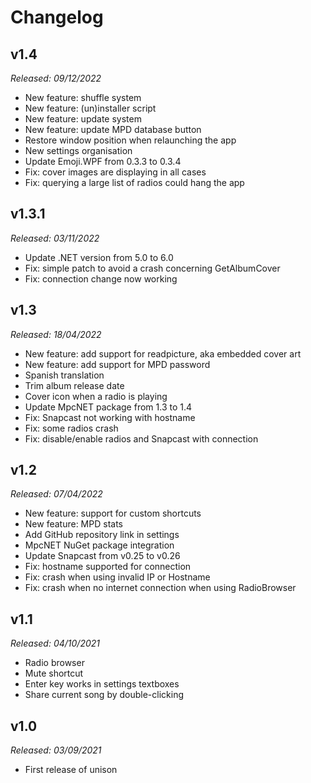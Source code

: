 # Changelog

## v1.4

*Released: 09/12/2022*

* New feature: shuffle system
* New feature: (un)installer script
* New feature: update system
* New feature: update MPD database button
* Restore window position when relaunching the app
* New settings organisation
* Update Emoji.WPF from 0.3.3 to 0.3.4
* Fix: cover images are displaying in all cases
* Fix: querying a large list of radios could hang the app

## v1.3.1

*Released: 03/11/2022*

* Update .NET version from 5.0 to 6.0
* Fix: simple patch to avoid a crash concerning GetAlbumCover
* Fix: connection change now working

## v1.3

*Released: 18/04/2022*

* New feature: add support for readpicture, aka embedded cover art
* New feature: add support for MPD password
* Spanish translation
* Trim album release date
* Cover icon when a radio is playing
* Update MpcNET package from 1.3 to 1.4
* Fix: Snapcast not working with hostname
* Fix: some radios crash
* Fix: disable/enable radios and Snapcast with connection

## v1.2

*Released: 07/04/2022*

* New feature: support for custom shortcuts
* New feature: MPD stats
* Add GitHub repository link in settings
* MpcNET NuGet package integration
* Update Snapcast from v0.25 to v0.26
* Fix: hostname supported for connection
* Fix: crash when using invalid IP or Hostname
* Fix: crash when no internet connection when using RadioBrowser

## v1.1

*Released: 04/10/2021*

* Radio browser
* Mute shortcut
* Enter key works in settings textboxes
* Share current song by double-clicking

## v1.0

*Released: 03/09/2021*

* First release of unison